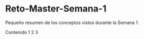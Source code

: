 # Reto-Master-Semana-1
Pequeño resumen de los conceptos vistos durante la Semana 1. 

Contenido
  1
  2
  3
